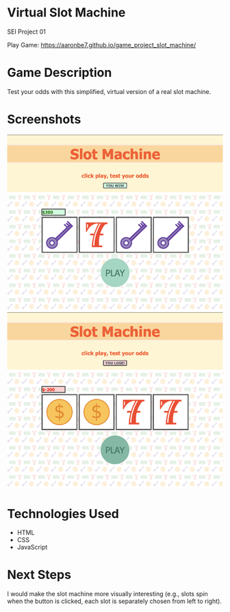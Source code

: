 # Virtual Slot Machine
SEI Project 01

Play Game: https://aaronbe7.github.io/game_project_slot_machine/

# Game Description
Test your odds with this simplified, virtual version of a real slot machine. 

# Screenshots
![Slot Machine 1](imgs/Slot_Machine_1.png)
![Slot Machine 2](imgs/Slot_Machine_2.png)

# Technologies Used
* HTML
* CSS
* JavaScript

# Next Steps
I would make the slot machine more visually interesting (e.g., slots spin when the button is clicked, each slot is separately chosen from left to right). 

